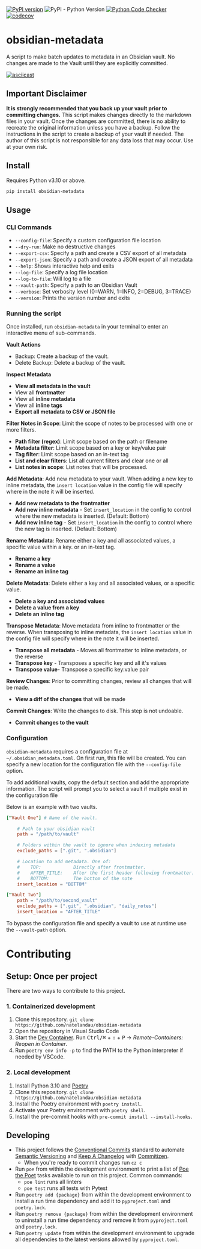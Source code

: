 [![PyPI version](https://badge.fury.io/py/obsidian-metadata.svg)](https://badge.fury.io/py/obsidian-metadata) ![PyPI - Python Version](https://img.shields.io/pypi/pyversions/obsidian-metadata) [![Python Code Checker](https://github.com/natelandau/obsidian-metadata/actions/workflows/automated-tests.yml/badge.svg)](https://github.com/natelandau/obsidian-metadata/actions/workflows/automated-tests.yml) [![codecov](https://codecov.io/gh/natelandau/obsidian-metadata/branch/main/graph/badge.svg?token=3F2R43SSX4)](https://codecov.io/gh/natelandau/obsidian-metadata)

# obsidian-metadata

A script to make batch updates to metadata in an Obsidian vault. No changes are
made to the Vault until they are explicitly committed.

[![asciicast](https://asciinema.org/a/555789.svg)](https://asciinema.org/a/555789)

## Important Disclaimer

**It is strongly recommended that you back up your vault prior to committing changes.** This script makes changes directly to the markdown files in your vault. Once the changes are committed, there is no ability to recreate the original information unless you have a backup. Follow the instructions in the script to create a backup of your vault if needed. The author of this script is not responsible for any data loss that may occur. Use at your own risk.

## Install

Requires Python v3.10 or above.

```bash
pip install obsidian-metadata
```

## Usage

### CLI Commands

-   `--config-file`: Specify a custom configuration file location
-   `--dry-run`: Make no destructive changes
-   `--export-csv`: Specify a path and create a CSV export of all metadata
-   `--export-json`: Specify a path and create a JSON export of all metadata
-   `--help`: Shows interactive help and exits
-   `--log-file`: Specify a log file location
-   `--log-to-file`: Will log to a file
-   `--vault-path`: Specify a path to an Obsidian Vault
-   `--verbose`: Set verbosity level (0=WARN, 1=INFO, 2=DEBUG, 3=TRACE)
-   `--version`: Prints the version number and exits

### Running the script

Once installed, run `obsidian-metadata` in your terminal to enter an interactive menu of sub-commands.

**Vault Actions**

-   Backup: Create a backup of the vault.
-   Delete Backup: Delete a backup of the vault.

**Inspect Metadata**

-   **View all metadata in the vault**
-   View all **frontmatter**
-   View all **inline metadata**
-   View all **inline tags**
-   **Export all metadata to CSV or JSON file**

**Filter Notes in Scope**: Limit the scope of notes to be processed with one or more filters.

-   **Path filter (regex)**: Limit scope based on the path or filename
-   **Metadata filter**: Limit scope based on a key or key/value pair
-   **Tag filter**: Limit scope based on an in-text tag
-   **List and clear filters**: List all current filters and clear one or all
-   **List notes in scope**: List notes that will be processed.

**Add Metadata**: Add new metadata to your vault.
When adding a new key to inline metadata, the `insert location` value in the config file will specify where in the note it will be inserted.

-   **Add new metadata to the frontmatter**
-   **Add new inline metadata** - Set `insert_location` in the config to control where the new metadata is inserted. (Default: Bottom)
-   **Add new inline tag** - Set `insert_location` in the config to control where the new tag is inserted. (Default: Bottom)

**Rename Metadata**: Rename either a key and all associated values, a specific value within a key. or an in-text tag.

-   **Rename a key**
-   **Rename a value**
-   **Rename an inline tag**

**Delete Metadata**: Delete either a key and all associated values, or a specific value.

-   **Delete a key and associated values**
-   **Delete a value from a key**
-   **Delete an inline tag**

**Transpose Metadata**: Move metadata from inline to frontmatter or the reverse.
When transposing to inline metadata, the `insert location` value in the config file will specify where in the note it will be inserted.

-   **Transpose all metadata** - Moves all frontmatter to inline metadata, or the reverse
-   **Transpose key** - Transposes a specific key and all it's values
-   **Transpose value**- Transpose a specific key:value pair

**Review Changes**: Prior to committing changes, review all changes that will be made.

-   **View a diff of the changes** that will be made

**Commit Changes**: Write the changes to disk. This step is not undoable.

-   **Commit changes to the vault**

### Configuration

`obsidian-metadata` requires a configuration file at `~/.obsidian_metadata.toml`. On first run, this file will be created. You can specify a new location for the configuration file with the `--config-file` option.

To add additional vaults, copy the default section and add the appropriate information. The script will prompt you to select a vault if multiple exist in the configuration file

Below is an example with two vaults.

```toml
["Vault One"] # Name of the vault.

    # Path to your obsidian vault
    path = "/path/to/vault"

    # Folders within the vault to ignore when indexing metadata
    exclude_paths = [".git", ".obsidian"]

    # Location to add metadata. One of:
    #    TOP:            Directly after frontmatter.
    #    AFTER_TITLE:    After the first header following frontmatter.
    #    BOTTOM:         The bottom of the note
    insert_location = "BOTTOM"

["Vault Two"]
    path = "/path/to/second_vault"
    exclude_paths = [".git", ".obsidian", "daily_notes"]
    insert_location = "AFTER_TITLE"
```

To bypass the configuration file and specify a vault to use at runtime use the `--vault-path` option.

# Contributing

## Setup: Once per project

There are two ways to contribute to this project.

### 1. Containerized development

1. Clone this repository. `git clone https://github.com/natelandau/obsidian-metadata`
2. Open the repository in Visual Studio Code
3. Start the [Dev Container](https://code.visualstudio.com/docs/remote/containers). Run <kbd>Ctrl/⌘</kbd> + <kbd>⇧</kbd> + <kbd>P</kbd> → _Remote-Containers: Reopen in Container_.
4. Run `poetry env info -p` to find the PATH to the Python interpreter if needed by VSCode.

### 2. Local development

1. Install Python 3.10 and [Poetry](https://python-poetry.org)
2. Clone this repository. `git clone https://github.com/natelandau/obsidian-metadata`
3. Install the Poetry environment with `poetry install`.
4. Activate your Poetry environment with `poetry shell`.
5. Install the pre-commit hooks with `pre-commit install --install-hooks`.

## Developing

-   This project follows the [Conventional Commits](https://www.conventionalcommits.org/) standard to automate [Semantic Versioning](https://semver.org/) and [Keep A Changelog](https://keepachangelog.com/) with [Commitizen](https://github.com/commitizen-tools/commitizen).
    -   When you're ready to commit changes run `cz c`
-   Run `poe` from within the development environment to print a list of [Poe the Poet](https://github.com/nat-n/poethepoet) tasks available to run on this project. Common commands:
    -   `poe lint` runs all linters
    -   `poe test` runs all tests with Pytest
-   Run `poetry add {package}` from within the development environment to install a run time dependency and add it to `pyproject.toml` and `poetry.lock`.
-   Run `poetry remove {package}` from within the development environment to uninstall a run time dependency and remove it from `pyproject.toml` and `poetry.lock`.
-   Run `poetry update` from within the development environment to upgrade all dependencies to the latest versions allowed by `pyproject.toml`.
